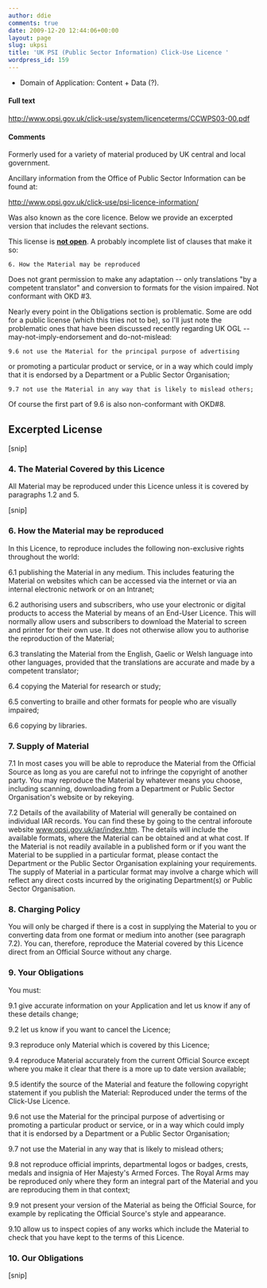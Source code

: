 ```yaml
---
author: ddie
comments: true
date: 2009-12-20 12:44:06+00:00
layout: page
slug: ukpsi
title: 'UK PSI (Public Sector Information) Click-Use Licence '
wordpress_id: 159
---
```


 * Domain of Application: Content + Data (?).

#### Full text 

http://www.opsi.gov.uk/click-use/system/licenceterms/CCWPS03-00.pdf

#### Comments 

Formerly used for a variety of material produced by UK central and local government.

Ancillary information from the Office of Public Sector Information can be found at:

  http://www.opsi.gov.uk/click-use/psi-licence-information/

Was also known as the core licence. Below we provide an excerpted version that includes the relevant sections.

This license is **[not open](https://lists.okfn.org/pipermail/od-discuss/2012-December/000239.html)**. A probably incomplete list of clauses that make it so:

    6. How the Material may be reproduced

Does not grant permission to make any adaptation -- only translations
"by a competent translator" and conversion to formats for the vision
impaired. Not conformant with OKD #3.

Nearly every point in the Obligations section is problematic. Some are
odd for a public license (which this tries not to be), so I'll just
note the problematic ones that have been discussed recently regarding
UK OGL -- may-not-imply-endorsement and do-not-mislead:

    9.6 not use the Material for the principal purpose of advertising
or promoting a particular product or service, or in a way which could
imply that it is endorsed by a Department or a Public Sector
Organisation;

    9.7 not use the Material in any way that is likely to mislead others;

Of course the first part of 9.6 is also non-conformant with OKD#8.

## Excerpted License 

[snip]

### 4. The Material Covered by this Licence 

All Material may be reproduced under this Licence unless it is covered by paragraphs 1.2 and 5.

[snip]

### 6. How the Material may be reproduced 

In this Licence, to reproduce includes the following non-exclusive rights throughout the world: 

6.1 publishing the Material in any medium. This includes featuring the Material on websites which can be accessed via the internet or via an internal electronic network or on an Intranet; 

6.2 authorising users and subscribers, who use your electronic or digital products to access the Material by means of an End-User Licence. This will normally allow users and subscribers to download the Material to screen and printer for their own use. It does not otherwise allow you to authorise the reproduction of the Material; 

6.3 translating the Material from the English, Gaelic or Welsh language into other languages, provided that the translations are accurate and made by a competent translator; 

6.4 copying the Material for research or study;

6.5 converting to braille and other formats for people who are visually impaired;

6.6 copying by libraries.

### 7. Supply of Material 

7.1 In most cases you will be able to reproduce the Material from the Official Source as long as you are careful not to infringe the copyright of another party. You may reproduce the Material by whatever means you choose, including scanning, downloading from a Department or Public Sector Organisation's website or by rekeying. 

7.2 Details of the availability of Material will generally be contained on individual IAR records. You can find these by going to the central inforoute website www.opsi.gov.uk/iar/index.htm. The details will include the available formats, where the Material can be obtained and at what cost. If the Material is not readily available in a published form or if you want the Material to be supplied in a particular format, please contact the Department or the Public Sector Organisation explaining your requirements. The supply of Material in a particular format may involve a charge which will reflect any direct costs incurred by the originating Department(s) or Public Sector Organisation.

### 8. Charging Policy 

You will only be charged if there is a cost in supplying the Material to you or converting data from one format or medium into another (see paragraph 7.2). You can, therefore, reproduce the Material covered by this Licence direct from an Official Source without any charge.

### 9. Your Obligations 

You must: 

9.1 give accurate information on your Application and let us know if any of these details change; 

9.2 let us know if you want to cancel the Licence;

9.3 reproduce only Material which is covered by this Licence;

9.4 reproduce Material accurately from the current Official Source except where you make it clear that there is a more up to date version available; 

9.5 identify the source of the Material and feature the following copyright statement if you publish the Material: Reproduced under the terms of the Click-Use Licence. 

9.6 not use the Material for the principal purpose of advertising or promoting a particular product or service, or in a way which could imply that it is endorsed by a Department or a Public Sector Organisation; 

9.7 not use the Material in any way that is likely to mislead others;

9.8 not reproduce official imprints, departmental logos or badges, crests, medals and insignia of Her Majesty's Armed Forces. The Royal Arms may be reproduced only where they form an integral part of the Material and you are reproducing them in that context; 

9.9 not present your version of the Material as being the Official Source, for example by replicating the Official Source's style and appearance. 

9.10 allow us to inspect copies of any works which include the Material to check that you have kept to the terms of this Licence.

### 10. Our Obligations 

[snip]


